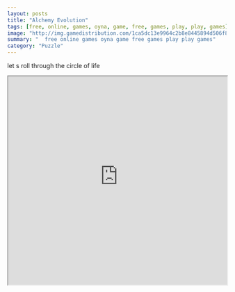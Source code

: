 ```yaml
---
layout: posts
title: "Alchemy Evolution"
tags: [free, online, games, oyna, game, free, games, play, play, games]
image: "http://img.gamedistribution.com/1ca5dc13e9964c2b8e8445894d506f85.jpg"
summary: "  free online games oyna game free games play play games"
category: "Puzzle"
---
```


let s roll through the circle of life

<iframe width="100%" height="480px;" src="http://flash.gamedistribution.com?game=1ca5dc13e9964c2b8e8445894d506f85"></iframe>